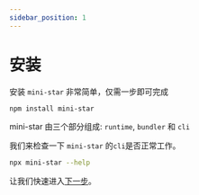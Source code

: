 ```yaml
---
sidebar_position: 1
---
```


# 安装

安装 `mini-star` 非常简单，仅需一步即可完成

```bash npm2yarn
npm install mini-star
```

mini-star 由三个部分组成: `runtime`, `bundler` 和 `cli`

我们来检查一下 `mini-star` 的`cli`是否正常工作。

```bash
npx mini-star --help
```

让我们快速进入[下一步](./createPlugin)。
